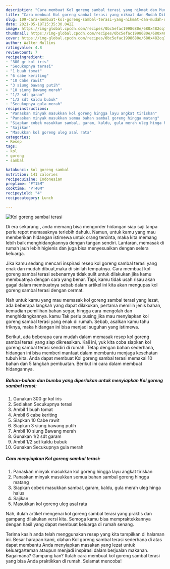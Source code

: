 ```yaml
---
description: "Cara membuat Kol goreng sambal terasi yang nikmat dan Mudah Dibuat"
title: "Cara membuat Kol goreng sambal terasi yang nikmat dan Mudah Dibuat"
slug: 109-cara-membuat-kol-goreng-sambal-terasi-yang-nikmat-dan-mudah-dibuat
date: 2021-05-18T15:35:30.042Z
image: https://img-global.cpcdn.com/recipes/0bc5efac1998680e/680x482cq70/kol-goreng-sambal-terasi-foto-resep-utama.jpg
thumbnail: https://img-global.cpcdn.com/recipes/0bc5efac1998680e/680x482cq70/kol-goreng-sambal-terasi-foto-resep-utama.jpg
cover: https://img-global.cpcdn.com/recipes/0bc5efac1998680e/680x482cq70/kol-goreng-sambal-terasi-foto-resep-utama.jpg
author: Walter Mullins
ratingvalue: 4.8
reviewcount: 7
recipeingredient:
- "300 gr kol iris"
- "Secukupnya terasi"
- "1 buah tomat"
- "6 cabe keriting"
- "10 Cabe rawit"
- "3 siung bawang putih"
- "10 siung Bawang merah"
- "1/2 sdt garam"
- "1/2 sdt kaldu bubuk"
- "Secukupnya gula merah"
recipeinstructions:
- "Panaskan minyak masukkan kol goreng hingga layu angkat tiriskan"
- "Panaskan minyak masukkan semua bahan sambal goreng hingga matang"
- "Siapkan cobek masukkan sambal, garam, kaldu, gula merah uleg hinga halus"
- "Sajikan"
- "Masukkan kol goreng uleg asal rata"
categories:
- Resep
tags:
- kol
- goreng
- sambal

katakunci: kol goreng sambal 
nutrition: 141 calories
recipecuisine: Indonesian
preptime: "PT15M"
cooktime: "PT40M"
recipeyield: "4"
recipecategory: Lunch

---
```



![Kol goreng sambal terasi](https://img-global.cpcdn.com/recipes/0bc5efac1998680e/680x482cq70/kol-goreng-sambal-terasi-foto-resep-utama.jpg)

Di era  sekarang , anda memang bisa mengorder hidangan siap saji tanpa perlu repot memasaknya terlebih dahulu. Namun, untuk kamu yang mau memberikan hidangan istimewa untuk orang tercinta, maka kita memang lebih baik menghidangkannya dengan tangan sendiri. Lantaran, memasak di rumah jauh lebih higienis dan juga bisa menyesuaikan dengan selera keluarga.

Jika kamu sedang mencari inspirasi resep kol goreng sambal terasi yang enak dan mudah dibuat,maka di sinilah tempatnya. Cara membuat kol goreng sambal terasi  sebenarnya tidak sulit untuk dilakukan jika kamu membuatnya dengan cara yang benar. Tapi, kamu tidak usah risau akan gagal dalam membuatnya 
sebab dalam artikel ini kita akan mengupas kol goreng sambal terasi dengan cermat.  



Nah untuk kamu yang mau memasak kol goreng sambal terasi yang lezat, ada beberapa langkah yang dapat dilakukan, pertama memilih jenis bahan, kemudian pemilihan bahan segar, hingga cara mengolah dan menghidangkannya. kamu Tak perlu pusing jika mau menyiapkan kol goreng sambal terasi yang enak di rumah. Sebab, asalkan kamu  tahu triknya, maka hidangan ini bisa menjadi suguhan yang istimewa.

Berikut, ada beberapa cara mudah dalam memasak resep kol goreng sambal terasi yang siap dikreasikan. Kali ini, yuk kita coba siapkan kol goreng sambal terasi sendiri di rumah. Tetap dengan bahan sederhana, hidangan ini bisa memberi manfaat dalam membantu menjaga kesehatan tubuh kita. Anda dapat membuat Kol goreng sambal terasi memakai 10 bahan dan 5 langkah pembuatan. Berikut ini cara dalam membuat hidangannya.

<!--inarticleads1-->

##### Bahan-bahan dan bumbu yang diperlukan untuk menyiapkan Kol goreng sambal terasi:

1. Gunakan 300 gr kol iris
1. Sediakan Secukupnya terasi
1. Ambil 1 buah tomat
1. Ambil 6 cabe keriting
1. Siapkan 10 Cabe rawit
1. Siapkan 3 siung bawang putih
1. Ambil 10 siung Bawang merah
1. Gunakan 1/2 sdt garam
1. Ambil 1/2 sdt kaldu bubuk
1. Gunakan Secukupnya gula merah




<!--inarticleads2-->

##### Cara menyiapkan Kol goreng sambal terasi:

1. Panaskan minyak masukkan kol goreng hingga layu angkat tiriskan
1. Panaskan minyak masukkan semua bahan sambal goreng hingga matang
1. Siapkan cobek masukkan sambal, garam, kaldu, gula merah uleg hinga halus
1. Sajikan
1. Masukkan kol goreng uleg asal rata




Nah, itulah artikel mengenai  kol goreng sambal terasi  yang praktis dan gampang dilakukan versi kita. Semoga kamu bisa mempraktekkannya dengan hasil yang dapat membuat keluarga di rumah senang. 

Terima kasih anda telah menggunakan resep yang kita tampilkan di halaman ini. Besar harapan kami, olahan  Kol goreng sambal terasi sederhana di atas dapat membantu Anda menyiapkan masakan yang lezat untuk keluarga/teman ataupun menjadi inspirasi dalam berjualan makanan. Bagaimana? Gampang kan? Itulah cara membuat kol goreng sambal terasi yang bisa Anda praktikkan di rumah. Selamat mencoba!

